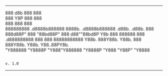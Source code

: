 -------------------------------------------------------------


888   d8b        888                   888                   
888   Y8P        888                   888                   
888              888                   888                   
888888888 .d8888b888888 8888b.  .d8888b888888 .d88b.  .d88b. 
888   888d88P"   888       "88bd88P"   888   d88""88bd8P  Y8b
888   888888     888   .d888888888     888   888  88888888888
Y88b. 888Y88b.   Y88b. 888  888Y88b.   Y88b. Y88..88PY8b.    
 "Y888888 "Y8888P "Y888"Y888888 "Y8888P "Y888 "Y88P"  "Y8888 

 																											v. 1.0
-------------------------------------------------------------